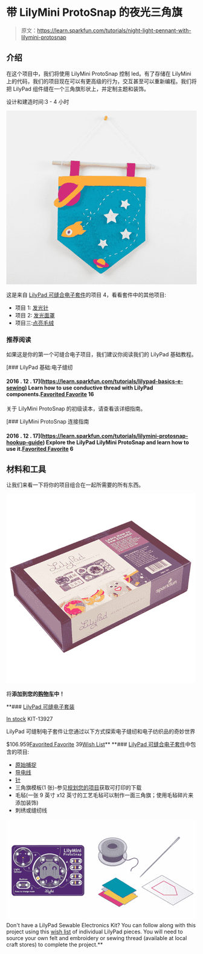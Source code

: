 # 带 LilyMini ProtoSnap 的夜光三角旗

> 原文：<https://learn.sparkfun.com/tutorials/night-light-pennant-with-lilymini-protosnap>

## 介绍

在这个项目中，我们将使用 LilyMini ProtoSnap 控制 led。有了存储在 LilyMini 上的代码，我们的项目现在可以有更高级的行为，交互甚至可以重新编程。我们将把 LilyPad 组件缝在一个三角旗形状上，并定制主题和装饰。

设计和建造时间:3 - 4 小时

[![alt text](img/cc438c8fdf49af22595b4ae8b0a9dbdf.png)](https://cdn.sparkfun.com/assets/learn_tutorials/5/7/9/FinishedPennant.jpg)

这是来自 [LilyPad 可缝合电子套件](https://www.sparkfun.com/products/13927)的项目 4，看看套件中的其他项目:

*   项目 1: [发光针](https://learn.sparkfun.com/tutorials/glowing-pin)
*   项目 2: [发光面罩](https://learn.sparkfun.com/tutorials/illuminated-mask)
*   项目三:[点亮毛绒](https://learn.sparkfun.com/tutorials/light-up-plush)

### 推荐阅读

如果这是你的第一个可缝合电子项目，我们建议你阅读我们的 LilyPad 基础教程。

[](https://learn.sparkfun.com/tutorials/lilypad-basics-e-sewing) [### LilyPad 基础:电子缝纫

#### 2016 . 12 . 17](https://learn.sparkfun.com/tutorials/lilypad-basics-e-sewing) Learn how to use conductive thread with LilyPad components.[Favorited Favorite](# "Add to favorites") 16

关于 LilyMini ProtoSnap 的初级读本，请查看该详细指南。

[](https://learn.sparkfun.com/tutorials/lilymini-protosnap-hookup-guide) [### LilyMini ProtoSnap 连接指南

#### 2016 . 12 . 17](https://learn.sparkfun.com/tutorials/lilymini-protosnap-hookup-guide) Explore the LilyPad LilyMini ProtoSnap and learn how to use it.[Favorited Favorite](# "Add to favorites") 6

## 材料和工具

让我们来看一下将你的项目组合在一起所需要的所有东西。

[![LilyPad Sewable Electronics Kit](img/2dea9e78d04782e44e0038516ec987ae.png)](https://www.sparkfun.com/products/13927) 

将**添加到您的[购物车](https://www.sparkfun.com/cart)中！**

 **### [LilyPad 可缝电子套装](https://www.sparkfun.com/products/13927)

[In stock](https://learn.sparkfun.com/static/bubbles/ "in stock") KIT-13927

LilyPad 可缝制电子套件让您通过以下方式探索电子缝纫和电子纺织品的奇妙世界

$106.959[Favorited Favorite](# "Add to favorites") 39[Wish List](# "Add to wish list")** **### [LilyPad 可缝合电子套件](https://www.sparkfun.com/products/13927)中包含的项目:

*   [原始捕捉](https://www.sparkfun.com/products/14063)
*   [导电线](https://www.sparkfun.com/products/10867)
*   [针](https://www.sparkfun.com/products/10405)
*   三角旗模板(1 张)-参见[规划您的项目](https://learn.sparkfun.com/tutorials/night-light-pennant-with-lilymini-protosnap#planning-your-project)获取可打印的下载
*   毛毡(一张 9 英寸 x12 英寸的工艺毛毡可以制作一面三角旗；使用毛毡碎片来添加装饰)
*   刺绣或缝纫线

[![alt text](img/72f401e68110437ce24e0eded9ca92de.png)](https://cdn.sparkfun.com/assets/learn_tutorials/5/7/9/PennantMaterials.jpg)Don't have a LilyPad Sewable Electronics Kit? You can follow along with this project using this [wish list](https://www.sparkfun.com/wish_lists/132346) of individual LilyPad pieces. You will need to source your own felt and embroidery or sewing thread (available at local craft stores) to complete the project.**